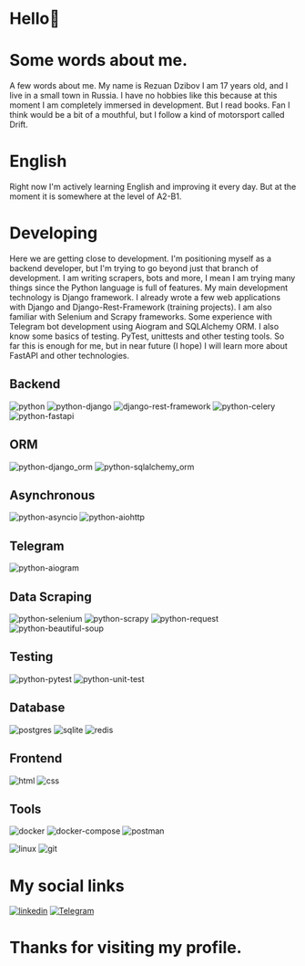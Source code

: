 # Hello👋
# Some words about me.
A few words about me. 
My name is Rezuan Dzibov I am 17 years old, and I live in a small town in Russia.
I have no hobbies like this because at this moment I am completely immersed in development. 
But I read books. 
Fan I think would be a bit of a mouthful, but I follow a kind of motorsport called Drift. 
# English
Right now I'm actively learning English and improving it every day. 
But at the moment it is somewhere at the level of A2-B1.
# Developing
Here we are getting close to development. 
I'm positioning myself as a backend developer, but I'm trying to go beyond just that branch of development. 
I am writing scrapers, bots and more, I mean I am trying many things since the Python language is full of features. 
My main development technology is Django framework. 
I already wrote a few web applications with Django and Django-Rest-Framework (training projects).
I am also familiar with Selenium and Scrapy frameworks. 
Some experience with Telegram bot development using Aiogram and SQLAlchemy ORM. 
I also know some basics of testing. PyTest, unittests and other testing tools. 
So far this is enough for me, but in near future (I hope) I will learn more about FastAPI and other technologies.
## Backend
![python](https://img.shields.io/badge/Python3-yellow?style=for-the-badge&logo=python)
![python-django](https://img.shields.io/badge/Django-00a328?style=for-the-badge&logo=django)
![django-rest-framework](https://img.shields.io/badge/DRF-c70d00?style=for-the-badge&logo=django)
![python-celery](https://img.shields.io/badge/Celery-a6ff00c70d00?style=for-the-badge&logo=celery)
![python-fastapi](https://img.shields.io/badge/FastAPI-white?style=for-the-badge&logo=fastapi)
## ORM
![python-django_orm](https://img.shields.io/badge/Django_ORM-00a328?style=for-the-badge&logo=django)
![python-sqlalchemy_orm](https://img.shields.io/badge/SQLAlchemy_ORM-E51F1F?style=for-the-badge&logo=python)
## Asynchronous
![python-asyncio](https://img.shields.io/badge/Asyncio-c6d40d?style=for-the-badge&logo=python)
![python-aiohttp](https://img.shields.io/badge/Aiohttp-c6d40d?style=for-the-badge&logo=python)
## Telegram
![python-aiogram](https://img.shields.io/badge/Aiogram-0099cc?style=for-the-badge&logo=python)
## Data Scraping
![python-selenium](https://img.shields.io/badge/Selenium-16D400?style=for-the-badge&logo=selenium)
![python-scrapy](https://img.shields.io/badge/Scrapy-white?style=for-the-badge&logo=python)
![python-request](https://img.shields.io/badge/requests-c6d40d?style=for-the-badge&logo=python)
![python-beautiful-soup](https://img.shields.io/badge/BS4-c6d40d?style=for-the-badge&logo=python)
## Testing
![python-pytest](https://img.shields.io/badge/PyTest-c6d40d?style=for-the-badge&logo=python)
![python-unit-test](https://img.shields.io/badge/UnitTest-c6d40d?style=for-the-badge&logo=python)
## Database
![postgres](https://img.shields.io/badge/Postgres-282438?style=for-the-badge&logo=postgresql)
![sqlite](https://img.shields.io/badge/sqlite-758077?style=for-the-badge&logo=sqlite)
![redis](https://img.shields.io/badge/Redis-black?style=for-the-badge&logo=redis)
## Frontend
![html](https://img.shields.io/badge/HTML5-ed813e?style=for-the-badge&logo=html5)
![css](https://img.shields.io/badge/CSS3-0082ba?style=for-the-badge&logo=css3)
## Tools
![docker](https://img.shields.io/badge/Docker-160d91?style=for-the-badge&logo=Docker)
![docker-compose](https://img.shields.io/badge/Docker_Compose-472da6?style=for-the-badge&logo=Docker)
![postman](https://img.shields.io/badge/Postman-dba240?style=for-the-badge&logo=postman)

![linux](https://img.shields.io/badge/Linix-black?style=for-the-badge&logo=linux)
![git](https://img.shields.io/badge/GIT-black?style=for-the-badge&logo=git)

# My social links
[![linkedin](https://img.shields.io/badge/LinkedIn-blue?style=for-the-badge&logo=LinkedIn)](https://www.linkedin.com/in/rezuan-dzibov-953612219/)
[![Telegram](https://img.shields.io/badge/Telegram-skyblue?style=for-the-badge&logo=Telegram)](https://t.me/arxhangel_R_D)

# Thanks for visiting my profile. 